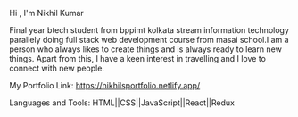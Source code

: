 Hi , I'm Nikhil Kumar


Final year btech student from bppimt kolkata stream information technology parallely doing full stack web development course from masai school.I am a person who always likes to create things and is always ready to learn new things. Apart from this, I have a keen interest in travelling and I love to connect with new people.


My Portfolio Link: https://nikhilsportfolio.netlify.app/


 Languages and Tools: HTML||CSS||JavaScript||React||Redux
